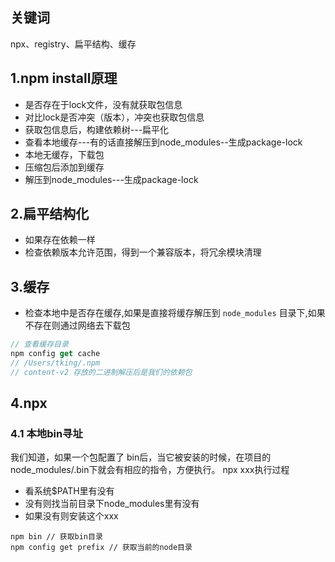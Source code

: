 ## 关键词

npx、registry、扁平结构、缓存

## 1.npm install原理

- 是否存在于lock文件，没有就获取包信息
- 对比lock是否冲突（版本），冲突也获取包信息
- 获取包信息后，构建依赖树---扁平化
- 查看本地缓存---有的话直接解压到node_modules--生成package-lock
- 本地无缓存，下载包
- 压缩包后添加到缓存
- 解压到node_modules---生成package-lock

## 2.扁平结构化

- 如果存在依赖一样
- 检查依赖版本允许范围，得到一个兼容版本，将冗余模块清理

## 3.缓存

- 检查本地中是否存在缓存,如果是直接将缓存解压到 `node_modules` 目录下,如果不存在则通过网络去下载包
```js
// 查看缓存目录
npm config get cache
// /Users/tking/.npm
// content-v2 存放的二进制解压后是我们的依赖包
```

## 4.npx

### 4.1 本地bin寻址

我们知道，如果一个包配置了 bin后，当它被安装的时候，在项目的 node_modules/.bin下就会有相应的指令，方便执行。
npx xxx执行过程
- 看系统$PATH里有没有
- 没有则找当前目录下node_modules里有没有
- 如果没有则安装这个xxx

```JS
npm bin // 获取bin目录
npm config get prefix // 获取当前的node目录
```